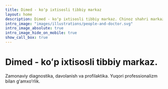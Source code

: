 ```yaml
---
title: Dimed - koʻp ixtisosli tibbiy markaz
layout: home
description: Dimed - koʻp ixtisosli tibbiy markaz. Chinoz shahri markazida joylashgan oilaviy xususiy klinika.
intro_image: "images/illustrations/people-and-doctor.svg"
intro_image_absolute: true
intro_image_hide_on_mobile: true
show_call_box: true
---
```


# Dimed - koʻp ixtisosli tibbiy markaz.

Zamonaviy diagnostika, davolanish va profilaktika. Yuqori professionalizm bilan gʻamxoʻrlik.

